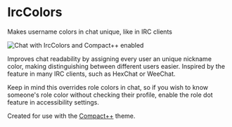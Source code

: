 # IrcColors

Makes username colors in chat unique, like in IRC clients

![Chat with IrcColors and Compact++ enabled](https://github.com/Vendicated/Vencord/assets/33988779/88e05c0b-a60a-4d10-949e-8b46e1d7226c)

Improves chat readability by assigning every user an unique nickname color,
making distinguishing between different users easier. Inspired by the feature
in many IRC clients, such as HexChat or WeeChat.

Keep in mind this overrides role colors in chat, so if you wish to know
someone's role color without checking their profile, enable the role dot feature
in accessibility settings.

Created for use with the [Compact++](https://gitlab.com/Grzesiek11/compactplusplus-discord-theme)
theme.
